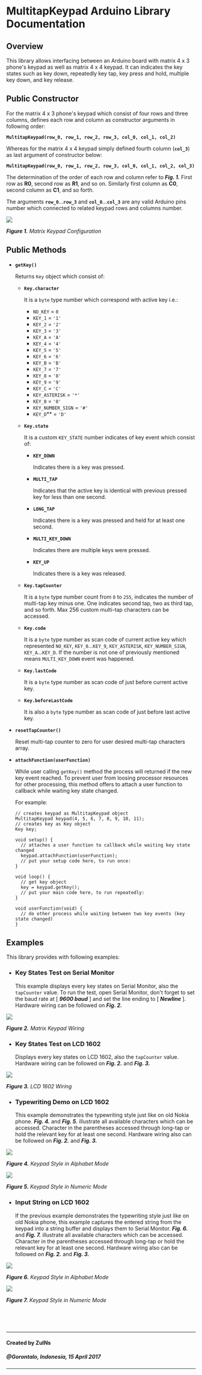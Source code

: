 # MultitapKeypad Arduino Library Documentation

## Overview
This library allows interfacing between an Arduino board with matrix 4 x 3 phone's keypad as well as matrix 4 x 4 keypad. It can indicates the key states such as key down, repeatedly key tap, key press and hold, multiple key down, and key release.

## Public Constructor
For the matrix 4 x 3 phone's keypad which consist of four rows and three columns, defines each row and column as constructor arguments in following order:

**`MultitapKeypad(row_0, row_1, row_2, row_3, col_0, col_1, col_2)`**

Whereas for the matrix 4 x 4 keypad simply defined fourth column (**`col_3`**) as last argument of constructor below:

**`MultitapKeypad(row_0, row_1, row_2, row_3, col_0, col_1, col_2, col_3)`**

The determination of the order of each row and column refer to ***Fig. 1.*** First row as **R0**, second row as **R1**, and so on. Similarly first column as **C0**, second column as **C1**, and so forth.

The arguments **`row_0`**...**`row_3`** and **`col_0`**...**`col_3`** are any valid Arduino pins number which connected to related keypad rows and columns number.

![](matrix-keypad.png?raw=true)

***Figure 1.*** *Matrix Keypad Configuration*

## Public Methods
- **`getKey()`**

  Returns `Key` object which consist of:
  - **`Key.character`**

    It is a `byte` type number which correspond with active key i.e.:
    - `NO_KEY` = `0`
    - `KEY_1` = `'1'`
    - `KEY_2` = `'2'`
    - `KEY_3` = `'3'`
    - `KEY_A` = `'A'`
    - `KEY_4` = `'4'`
    - `KEY_5` = `'5'`
    - `KEY_6` = `'6'`
    - `KEY_B` = `'B'`
    - `KEY_7` = `'7'`
    - `KEY_8` = `'8'`
    - `KEY_9` = `'9'`
    - `KEY_C` = `'C'`
    - `KEY_ASTERISK` = `'*'`
    - `KEY_0` = `'0'`
    - `KEY_NUMBER_SIGN` = `'#'`
    - `KEY_D`** = `'D'`
  - **`Key.state`**

    It is a custom `KEY_STATE` number indicates of key event which consist of:
    - **`KEY_DOWN`**

      Indicates there is a key was pressed.
    - **`MULTI_TAP`**

      Indicates that the active key is identical with previous pressed key for less than one second.
    - **`LONG_TAP`**

      Indicates there is a key was pressed and held for at least one second.
    - **`MULTI_KEY_DOWN`**

      Indicates there are multiple keys were pressed.
    - **`KEY_UP`**

      Indicates there is a key was released.
  - **`Key.tapCounter`**

    It is a `byte` type number count from `0` to `255`, indicates the number of multi-tap key minus one. One indicates second tap, two as third tap, and so forth. Max 256 custom multi-tap characters can be accessed.
  - **`Key.code`**

    It is a `byte` type number as scan code of current active key which represented `NO_KEY`, `KEY_0`...`KEY_9`, `KEY_ASTERISK`, `KEY_NUMBER_SIGN`, `KEY_A`...`KEY_D`. If the number is not one of previously mentioned means `MULTI_KEY_DOWN` event was happened.
  - **`Key.lastCode`**

    It is a `byte` type number as scan code of just before current active key.
  - **`Key.beforeLastCode`**

    It is also a `byte` type number as scan code of just before last active key.
- **`resetTapCounter()`**

  Reset multi-tap counter to zero for user desired multi-tap characters array.
- **`attachFunction(userFunction)`**

  While user calling `getKey()` method the process will returned if the new key event reached. To prevent user from loosing processor resources for other processing, this method offers to attach a user function to callback while waiting key state changed.

  For example:

      // creates keypad as MultitapKeypad object
      MultitapKeypad keypad(4, 5, 6, 7, 8, 9, 10, 11);
      // creates key as Key object
      Key key;
 
      void setup() {
        // attaches a user function to callback while waiting key state changed
        keypad.attachFunction(userFunction);
        // put your setup code here, to run once:
      }

      void loop() {
        // get key object
        key = keypad.getKey();
        // put your main code here, to run repeatedly:
      }

      void userFunction(void) {
        // do other process while waiting between two key events (key state changed)
      }
## Examples
This library provides with following examples:
- ### Key States Test on Serial Monitor
  This example displays every key states on Serial Monitor, also the `tapCounter` value. To run the test, open Serial Monitor, don't forget to set the baud rate at [ ***9600 baud*** ] and set the line ending to [ ***Newline*** ]. Hardware wiring can be followed on ***Fig. 2.***

![](keypad-wiring.png?raw=true)

***Figure 2.*** *Matrix Keypad Wiring*

- ### Key States Test on LCD 1602
  Displays every key states on LCD 1602, also the `tapCounter` value. Hardware wiring can be followed on ***Fig. 2.*** and ***Fig. 3.***

![](lcd1602-wiring.png?raw=true)

***Figure 3.*** *LCD 1602 Wiring*

- ### Typewriting Demo on LCD 1602
  This example demonstrates the typewriting style just like on old Nokia phone. ***Fig. 4.*** and ***Fig. 5.*** illustrate all available characters which can be accessed. Character in the parentheses accessed through long-tap or hold the relevant key for at least one second. Hardware wiring also can be followed on ***Fig. 2.*** and ***Fig. 3.***

  

![](abc-mode.png?raw=true)

***Figure 4.*** *Keypad Style in Alphabet Mode*

![](123-mode.png?raw=true)

***Figure 5.*** *Keypad Style in Numeric Mode*

- ### Input String on LCD 1602
  If the previous example demonstrates the typewriting style just like on old Nokia phone, this example captures the entered string from the keypad into a string buffer and displays them to Serial Monitor. ***Fig. 6.*** and ***Fig. 7.*** illustrate all available characters which can be accessed. Character in the parentheses accessed through long-tap or hold the relevant key for at least one second. Hardware wiring also can be followed on ***Fig. 2.*** and ***Fig. 3.***

  

![](abc-mode-2.png?raw=true)

***Figure 6.*** *Keypad Style in Alphabet Mode*

![](123-mode-2.png?raw=true)

***Figure 7.*** *Keypad Style in Numeric Mode*

&nbsp;

&nbsp;

---
#### Created by ZulNs
##### @Gorontalo, Indonesia, 15 April 2017
---
